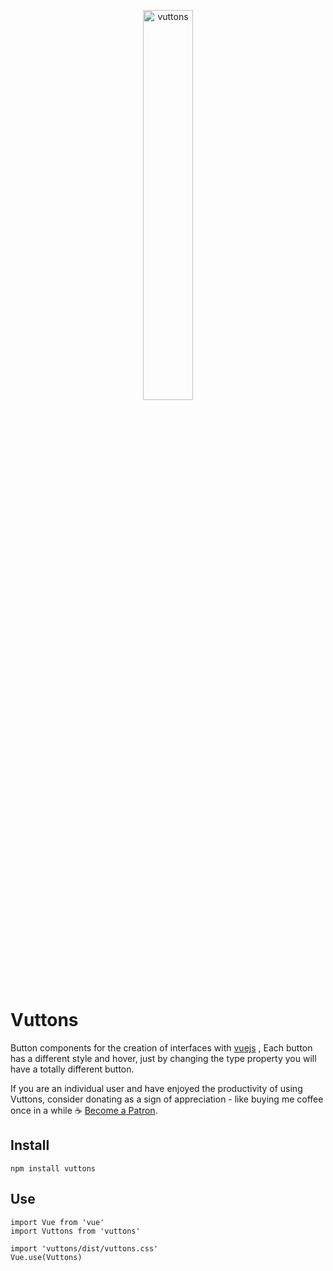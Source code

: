 <p align="center">
  <a href="https://lusaxweb.github.io/vuttons/">
    <img width="40%" src="https://raw.githubusercontent.com/lusaxweb/vuttons/master/docs/.vuepress/public/header-vuettons.jpg" alt="vuttons" />
  </a>
</p>

# Vuttons

Button components for the creation of interfaces with [vuejs](https://vuejs.org/) , Each button has a different style and hover, just by changing the type property you will have a totally different button.

If you are an individual user and have enjoyed the productivity of using Vuttons, consider donating as a sign of appreciation - like buying me coffee once in a while ☕️ [Become a Patron](https://www.patreon.com/bePatron?c=1567892).


## Install

```
npm install vuttons
```

## Use

```
import Vue from 'vue'
import Vuttons from 'vuttons'

import 'vuttons/dist/vuttons.css'
Vue.use(Vuttons)
  ```

